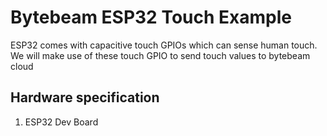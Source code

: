 # Bytebeam ESP32 Touch Example
ESP32 comes with capacitive touch GPIOs which can sense human touch. We will make use of these touch GPIO to send touch values to bytebeam cloud 
## Hardware specification
1. ESP32 Dev Board

